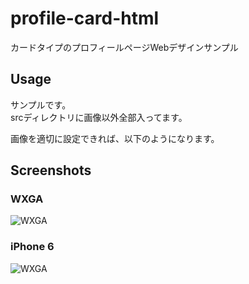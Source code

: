 # profile-card-html

カードタイプのプロフィールページWebデザインサンプル

## Usage

サンプルです。  
srcディレクトリに画像以外全部入ってます。

画像を適切に設定できれば、以下のようになります。

## Screenshots
### WXGA
![WXGA](https://raw.githubusercontent.com/nagatani/images/ss-wxga.png)
### iPhone 6
![WXGA](https://raw.githubusercontent.com/nagatani/images/ss-iphone6.png)
